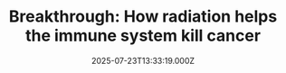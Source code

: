 ---
title: "Breakthrough: How radiation helps the immune system kill cancer"
date: 2025-07-23T13:33:19.000Z
category: Health
externalLink: "https://www.sciencedaily.com/releases/2025/07/250723045702.htm"
image: ""
excerpt: "Radiation therapy, once thought of mainly as a local cancer treatment, is now showing power to awaken the immune system in surprising ways. Researchers discovered that combining radiation with immunotherapy can transform stubborn, unresponsive lung tumors into targets for immune attack—especially those considered “cold” and typically resistant. This happens through a rare and poorly understood effect where immune cells are…"
---